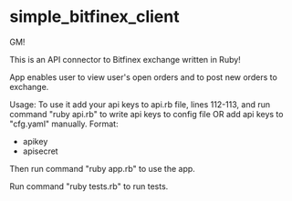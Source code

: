 # simple_bitfinex_client

GM!

This is an API connector to Bitfinex exchange written in Ruby!

App enables user to view user's open orders and to post new orders to exchange.

Usage:
To use it add your api keys to api.rb file, lines 112-113, and run command "ruby api.rb" to write api keys to config file
OR
add api keys to "cfg.yaml" manually.
Format:
- apikey
- apisecret


Then run command "ruby app.rb" to use the app.

Run command "ruby tests.rb" to run tests.
